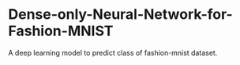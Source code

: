 # Dense-only-Neural-Network-for-Fashion-MNIST
A deep learning model to predict class of fashion-mnist dataset. 
